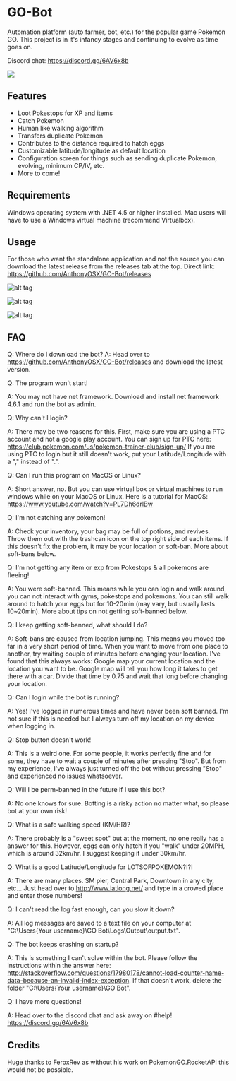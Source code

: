 # GO-Bot
Automation platform (auto farmer, bot, etc.) for the popular game Pokemon GO. This project is in it's infancy stages and continuing to evolve as time goes on.

Discord chat: https://discord.gg/6AV6x8b

[![](https://www.paypalobjects.com/en_US/i/btn/btn_donateCC_LG.gif)](https://www.paypal.com/cgi-bin/webscr?cmd=_s-xclick&hosted_button_id=3WXQX4UE94MWY)

## Features
- Loot Pokestops for XP and items
- Catch Pokemon
- Human like walking algorithm
- Transfers duplicate Pokemon
- Contributes to the distance required to hatch eggs
- Customizable latitude/longitude as default location
- Configuration screen for things such as sending duplicate Pokemon, evolving, minimum CP/IV, etc.
- More to come!

## Requirements
Windows operating system with .NET 4.5 or higher installed. Mac users will have to use a Windows virtual machine (recommend Virtualbox).

## Usage
For those who want the standalone application and not the source you can download the latest release from the releases tab at the top. Direct link: https://github.com/AnthonyOSX/GO-Bot/releases

![alt tag](https://i.gyazo.com/1313a2121266352b1510ea7c038b6221.png)

![alt tag](https://i.gyazo.com/bbe43e2574f85b18a21ede0c1177e987.png)

![alt tag](https://i.gyazo.com/108520afef24eded5906a2e4b9df59d1.png)

## FAQ
Q: Where do I download the bot?
A: Head over to https://github.com/AnthonyOSX/GO-Bot/releases and download the latest version.

Q: The program won't start!

A: You may not have net framework. Download and install net framework 4.6.1 and run the bot as admin.

Q: Why can't I login?

A: There may be two reasons for this. 
First, make sure you are using a PTC account and not a google play account. You can sign up for PTC here: https://club.pokemon.com/us/pokemon-trainer-club/sign-up/
If you are using PTC to login but it still doesn't work, put your Latitude/Longitude with a "," instead of ".". 

Q: Can I run this program on MacOS or Linux?

A: Short answer, no. But you can use virtual box or virtual machines to run windows while on your MacOS or Linux. Here is a tutorial for MacOS: https://www.youtube.com/watch?v=PL7Dh6drlBw

Q: I'm not catching any pokemon!

A: Check your inventory, your bag may be full of potions, and revives. Throw them out with the trashcan icon on the top right side of each items. If this doesn't fix the problem, it may be your location or soft-ban. More about soft-bans below.

Q: I'm not getting any item or exp from Pokestops & all pokemons are fleeing!

A: You were soft-banned. This means while you can login and walk around, you can not interact with gyms, pokestops and pokemons. You can still walk around to hatch your eggs but for 10-20min (may vary, but usually lasts 10~20min). More about tips on not getting soft-banned below.

Q: I keep getting soft-banned, what should I do?

A: Soft-bans are caused from location jumping. This means you moved too far in a very short period of time. When you want to move from one place to another, try waiting couple of minutes before changing your location. I've found that this always works: Google map your current location and the location you want to be. Google map will tell you how long it takes to get there with a car. Divide that time by 0.75 and wait that long before changing your location.

Q: Can I login while the bot is running?

A: Yes! I've logged in numerous times and have never been soft banned. I'm not sure if this is needed but I always turn off my location on my device when logging in.

Q: Stop button doesn't work!

A: This is a weird one. For some people, it works perfectly fine and for some, they have to wait a couple of minutes after pressing "Stop". But from my experience, I've always just turned off the bot without pressing "Stop" and experienced no issues whatsoever.

Q: Will I be perm-banned in the future if I use this bot?

A: No one knows for sure. Botting is a risky action no matter what, so please bot at your own risk!

Q: What is a safe walking speed (KM/HR)?

A: There probably is a "sweet spot" but at the moment, no one really has a answer for this. However, eggs can only hatch if you "walk" under 20MPH, which is around 32km/hr. I suggest keeping it under 30km/hr.

Q: What is a good Latitude/Longitude for LOTSOFPOKEMON?!?!

A: There are many places. SM pier, Central Park, Downtown in any city, etc... Just head over to http://www.latlong.net/ and type in a crowed place and enter those numbers!

Q: I can't read the log fast enough, can you slow it down?

A: All log messages are saved to a text file on your computer at "C:\Users\{Your username}\GO Bot\Logs\Output\output.txt".

Q: The bot keeps crashing on startup?

A: This is something I can't solve within the bot. Please follow the instructions within the answer here: http://stackoverflow.com/questions/17980178/cannot-load-counter-name-data-because-an-invalid-index-exception. If that doesn't work, delete the folder "C:\Users\{Your username}\GO Bot".

Q: I have more questions!

A: Head over to the discord chat and ask away on #help! https://discord.gg/6AV6x8b

## Credits
Huge thanks to FeroxRev as without his work on PokemonGO.RocketAPI this would not be possible.
